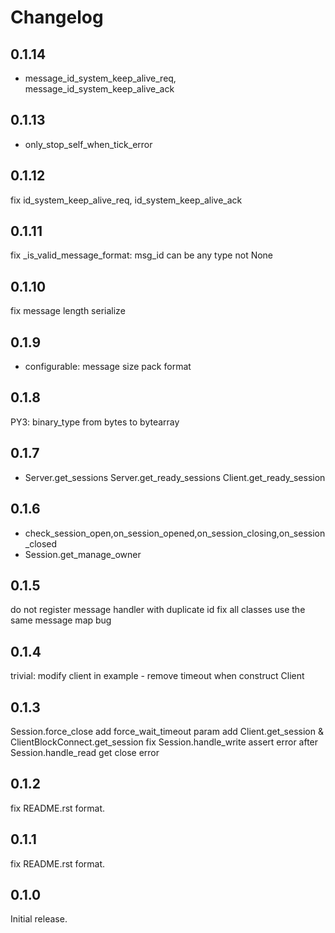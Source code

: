 # Changelog

## 0.1.14
+ message_id_system_keep_alive_req, message_id_system_keep_alive_ack

## 0.1.13
+ only_stop_self_when_tick_error

## 0.1.12
fix id_system_keep_alive_req, id_system_keep_alive_ack

## 0.1.11
fix _is_valid_message_format: msg_id can be any type not None

## 0.1.10
fix message length serialize

## 0.1.9
+ configurable: message size pack format

## 0.1.8
PY3: binary_type from bytes to bytearray

## 0.1.7
+ Server.get_sessions Server.get_ready_sessions Client.get_ready_session

## 0.1.6
+ check_session_open,on_session_opened,on_session_closing,on_session_closed
+ Session.get_manage_owner

## 0.1.5
do not register message handler with duplicate id
fix all classes use the same message map bug

## 0.1.4
trivial: modify client in example - remove timeout when construct Client

## 0.1.3

Session.force_close add force_wait_timeout param
add Client.get_session & ClientBlockConnect.get_session
fix Session.handle_write assert error after Session.handle_read get close error

## 0.1.2

fix README.rst format.

## 0.1.1

fix README.rst format.

## 0.1.0

Initial release.


